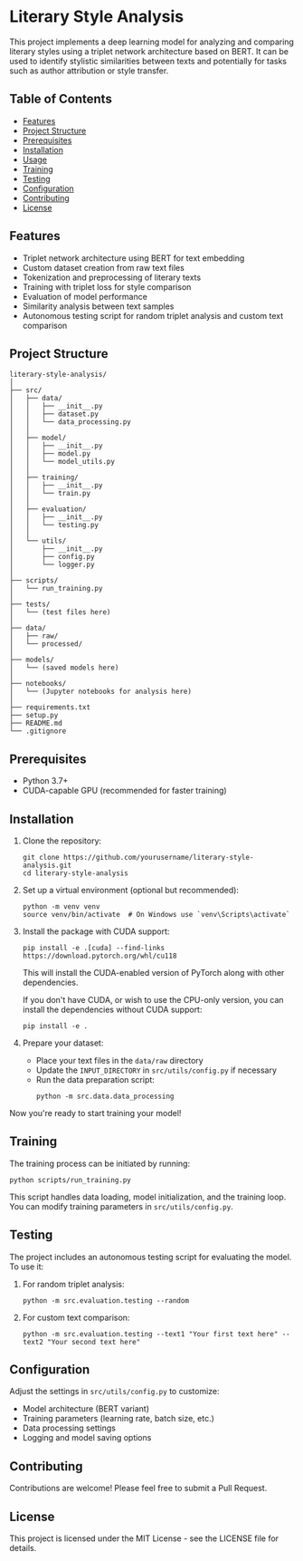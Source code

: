 # Literary Style Analysis

This project implements a deep learning model for analyzing and comparing literary styles using a triplet network architecture based on BERT. It can be used to identify stylistic similarities between texts and potentially for tasks such as author attribution or style transfer.

## Table of Contents
- [Features](#features)
- [Project Structure](#project-structure)
- [Prerequisites](#prerequisites)
- [Installation](#installation)
- [Usage](#usage)
- [Training](#training)
- [Testing](#testing)
- [Configuration](#configuration)
- [Contributing](#contributing)
- [License](#license)

## Features

- Triplet network architecture using BERT for text embedding
- Custom dataset creation from raw text files
- Tokenization and preprocessing of literary texts
- Training with triplet loss for style comparison
- Evaluation of model performance
- Similarity analysis between text samples
- Autonomous testing script for random triplet analysis and custom text comparison

## Project Structure

```
literary-style-analysis/
│
├── src/
│   ├── data/
│   │   ├── __init__.py
│   │   ├── dataset.py
│   │   └── data_processing.py
│   │
│   ├── model/
│   │   ├── __init__.py
│   │   ├── model.py
│   │   └── model_utils.py
│   │
│   ├── training/
│   │   ├── __init__.py
│   │   └── train.py
│   │
│   ├── evaluation/
│   │   ├── __init__.py
│   │   └── testing.py
│   │
│   └── utils/
│       ├── __init__.py
│       ├── config.py
│       └── logger.py
│
├── scripts/
│   └── run_training.py
│
├── tests/
│   └── (test files here)
│
├── data/
│   ├── raw/
│   └── processed/
│
├── models/
│   └── (saved models here)
│
├── notebooks/
│   └── (Jupyter notebooks for analysis here)
│
├── requirements.txt
├── setup.py
├── README.md
└── .gitignore
```

## Prerequisites

- Python 3.7+
- CUDA-capable GPU (recommended for faster training)

## Installation

1. Clone the repository:
   ```
   git clone https://github.com/yourusername/literary-style-analysis.git
   cd literary-style-analysis
   ```

2. Set up a virtual environment (optional but recommended):
   ```
   python -m venv venv
   source venv/bin/activate  # On Windows use `venv\Scripts\activate`
   ```

3. Install the package with CUDA support:
   ```
   pip install -e .[cuda] --find-links https://download.pytorch.org/whl/cu118
   ```

   This will install the CUDA-enabled version of PyTorch along with other dependencies.

   If you don't have CUDA, or wish to use the CPU-only version, you can install the dependencies without CUDA support:
   ```
   pip install -e .
   ```

4. Prepare your dataset:
   - Place your text files in the `data/raw` directory
   - Update the `INPUT_DIRECTORY` in `src/utils/config.py` if necessary
   - Run the data preparation script:
     ```
     python -m src.data.data_processing
     ```

Now you're ready to start training your model!

## Training

The training process can be initiated by running:

```
python scripts/run_training.py
```

This script handles data loading, model initialization, and the training loop. You can modify training parameters in `src/utils/config.py`.

## Testing

The project includes an autonomous testing script for evaluating the model. To use it:

1. For random triplet analysis:
   ```
   python -m src.evaluation.testing --random
   ```

2. For custom text comparison:
   ```
   python -m src.evaluation.testing --text1 "Your first text here" --text2 "Your second text here"
   ```

## Configuration

Adjust the settings in `src/utils/config.py` to customize:
- Model architecture (BERT variant)
- Training parameters (learning rate, batch size, etc.)
- Data processing settings
- Logging and model saving options

## Contributing

Contributions are welcome! Please feel free to submit a Pull Request.

## License

This project is licensed under the MIT License - see the LICENSE file for details.